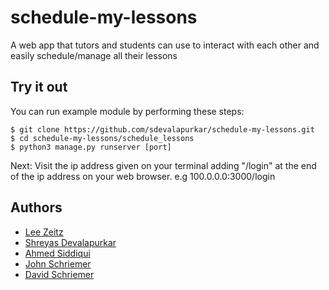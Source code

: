 # schedule-my-lessons
A web app that tutors and students can use to interact with each other and easily schedule/manage all their lessons

## Try it out

You can run example module by performing these steps:

```
$ git clone https://github.com/sdevalapurkar/schedule-my-lessons.git
$ cd schedule-my-lessons/schedule_lessons
$ python3 manage.py runserver [port]
```
Next: Visit the ip address given on your terminal adding "/login" at the end of the ip address on your web browser. e.g 100.0.0.0:3000/login

## Authors

* [Lee Zeitz](https://github.com/LeeZeitz)
* [Shreyas Devalapurkar](https://github.com/sdevalapurkar)
* [Ahmed Siddiqui](https://github.com/JeSuisAhmedN)
* [John Schriemer](https://github.com/jschriem)
* [David Schriemer](https://github.com/CodemanDave)

